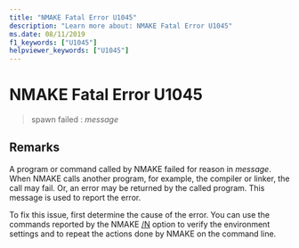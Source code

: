 ```yaml
---
title: "NMAKE Fatal Error U1045"
description: "Learn more about: NMAKE Fatal Error U1045"
ms.date: 08/11/2019
f1_keywords: ["U1045"]
helpviewer_keywords: ["U1045"]
---
```

# NMAKE Fatal Error U1045

> spawn failed : *message*

## Remarks

A program or command called by NMAKE failed for reason in *message*. When NMAKE calls another program, for example, the compiler or linker, the call may fail. Or, an error may be returned by the called program. This message is used to report the error.

To fix this issue, first determine the cause of the error. You can use the commands reported by the NMAKE [/N](../../build/reference/running-nmake.md#nmake-options) option to verify the environment settings and to repeat the actions done by NMAKE on the command line.
